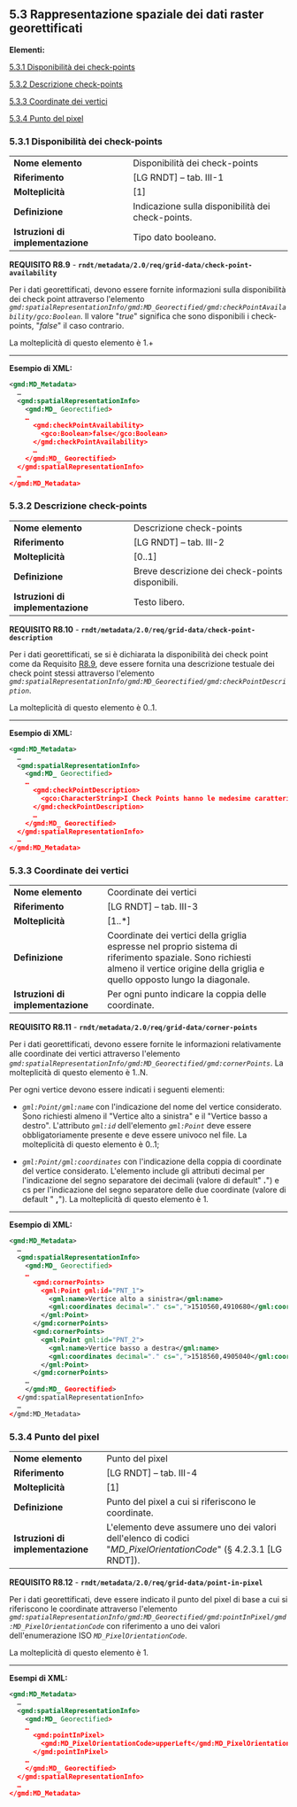 ## 5.3 Rappresentazione spaziale dei dati raster georettificati

**Elementi:**

[5.3.1 Disponibilità dei check-points](#531-disponibilità-dei-check-points)

[5.3.2 Descrizione check-points](#532-descrizione-check-points)

[5.3.3 Coordinate dei vertici](#533-coordinate-dei-vertici)

[5.3.4 Punto del pixel](#534-punto-del-pixel)


### 5.3.1 Disponibilità dei check-points

|  |  |
| --- | --- |
| **Nome elemento** | Disponibilità dei check-points |
| **Riferimento** | [LG RNDT] – tab. III-1 |
| **Molteplicità** | [1] |
| **Definizione** | Indicazione sulla disponibilità dei check-points. |
| **Istruzioni di implementazione** | Tipo dato booleano. |

**REQUISITO R8.9** - **```rndt/metadata/2.0/req/grid-data/check-point-availability```**

Per i dati georettificati, devono essere fornite informazioni sulla disponibilità dei check point attraverso l&#39;elemento _```gmd:spatialRepresentationInfo/gmd:MD_Georectified/gmd:checkPointAvailability/gco:Boolean```_. Il valore &quot;_true_&quot; significa che sono disponibili i check-points, &quot;_false_&quot; il caso contrario.

La molteplicità di questo elemento è 1.+

---

**Esempio di XML:**

```xml
<gmd:MD_Metadata>
  …
  <gmd:spatialRepresentationInfo>
    <gmd:MD_ Georectified>
    …
      <gmd:checkPointAvailability>
        <gco:Boolean>false</gco:Boolean>
      </gmd:checkPointAvailability>
      …
    </gmd:MD_ Georectified>
  </gmd:spatialRepresentationInfo>
  …
</gmd:MD_Metadata>
```

### 5.3.2 Descrizione check-points

|  |  |
| --- | --- |
| **Nome elemento** | Descrizione check-points |
| **Riferimento** | [LG RNDT] – tab. III-2 |
| **Molteplicità** | [0..1] |
| **Definizione** | Breve descrizione dei check-points disponibili. |
| **Istruzioni di implementazione** | Testo libero. |

**REQUISITO R8.10** - **```rndt/metadata/2.0/req/grid-data/check-point-description```**

Per i dati georettificati, se si è dichiarata la disponibilità dei check point come da Requisito [R8.9](#reqR89), deve essere fornita una descrizione testuale dei check point stessi attraverso l&#39;elemento _```gmd:spatialRepresentationInfo/gmd:MD_Georectified/gmd:checkPointDescription```_.

La molteplicità di questo elemento è 0..1.

---

**Esempio di XML:**

```xml
<gmd:MD_Metadata>
  …
  <gmd:spatialRepresentationInfo>
    <gmd:MD_ Georectified>
    …
      <gmd:checkPointDescription>
        <gco:CharacterString>I Check Points hanno le medesime caratteristiche dei GCP relativamente a distribuzione e posizionamento; la loro dislocazione è complementare a quella dei GCP ...</ gco:CharacterString >
      </gmd:checkPointDescription>
      …
    </gmd:MD_ Georectified>
  </gmd:spatialRepresentationInfo>
  …
</gmd:MD_Metadata>
```

### 5.3.3 Coordinate dei vertici

|  |  |
| --- | --- |
| **Nome elemento** | Coordinate dei vertici |
| **Riferimento** | [LG RNDT] – tab. III-3 |
| **Molteplicità** | [1..\*] |
| **Definizione** | Coordinate dei vertici della griglia espresse nel proprio sistema di riferimento spaziale. Sono richiesti almeno il vertice origine della griglia e quello opposto lungo la diagonale. |
| **Istruzioni di implementazione** | Per ogni punto indicare la coppia delle coordinate. |

**REQUISITO R8.11** - **```rndt/metadata/2.0/req/grid-data/corner-points```**

Per i dati georettificati, devono essere fornite le informazioni relativamente alle coordinate dei vertici attraverso l&#39;elemento _```gmd:spatialRepresentationInfo/gmd:MD_Georectified/gmd:cornerPoints```_. La molteplicità di questo elemento è 1..N.

Per ogni vertice devono essere indicati i seguenti elementi:

- _```gml:Point/gml:name```_ con l&#39;indicazione del nome del vertice considerato. Sono richiesti almeno il &quot;Vertice alto a sinistra&quot; e il &quot;Vertice basso a destro&quot;. L&#39;attributo _```gml:id```_ dell&#39;elemento _```gml:Point```_ deve essere obbligatoriamente presente e deve essere univoco nel file. La molteplicità di questo elemento è 0..1;

- _```gml:Point/gml:coordinates```_ con l&#39;indicazione della coppia di coordinate del vertice considerato. L&#39;elemento include gli attributi decimal per l&#39;indicazione del segno separatore dei decimali (valore di default&quot; **.**&quot;) e cs per l&#39;indicazione del segno separatore delle due coordinate (valore di default &quot; **,**&quot;). La molteplicità di questo elemento è 1.

---

**Esempio di XML:**

```xml
<gmd:MD_Metadata>
  …
  <gmd:spatialRepresentationInfo>
    <gmd:MD_ Georectified>
    …
      <gmd:cornerPoints>
        <gml:Point gml:id="PNT_1">
          <gml:name>Vertice alto a sinistra</gml:name>
          <gml:coordinates decimal="." cs=",">1510560,4910680</gml:coordinates>
        </gml:Point>
      </gmd:cornerPoints>
      <gmd:cornerPoints>
        <gml:Point gml:id="PNT_2">
          <gml:name>Vertice basso a destra</gml:name>
          <gml:coordinates decimal="." cs=",">1518560,4905040</gml:coordinates>
        </gml:Point>
      </gmd:cornerPoints>
    …
    </gmd:MD_ Georectified>
  </gmd:spatialRepresentationInfo>
  …
</gmd:MD_Metadata>
```

### 5.3.4 Punto del pixel

|  |  |
| --- | --- |
| **Nome elemento** | Punto del pixel |
| **Riferimento** | [LG RNDT] – tab. III-4 |
| **Molteplicità** | [1] |
| **Definizione** | Punto del pixel a cui si riferiscono le coordinate. |
| **Istruzioni di implementazione** | L&#39;elemento deve assumere uno dei valori dell&#39;elenco di codici &quot;_MD\_PixelOrientationCode_&quot; (§ 4.2.3.1 [LG RNDT]). |

**REQUISITO R8.12** - **```rndt/metadata/2.0/req/grid-data/point-in-pixel```**

Per i dati georettificati, deve essere indicato il punto del pixel di base a cui si riferiscono le coordinate attraverso l&#39;elemento _```gmd:spatialRepresentationInfo/gmd:MD_Georectified/gmd:pointInPixel/gmd:MD_PixelOrientationCode```_ con riferimento a uno dei valori dell&#39;enumerazione ISO _```MD_PixelOrientationCode```_.

La molteplicità di questo elemento è 1.

---

**Esempi di XML:**

```xml
<gmd:MD_Metadata>
  …
  <gmd:spatialRepresentationInfo>
    <gmd:MD_ Georectified>
    …
      <gmd:pointInPixel>
        <gmd:MD_PixelOrientationCode>upperLeft</gmd:MD_PixelOrientationCode>
      </gmd:pointInPixel>
    …
    </gmd:MD_ Georectified>
  </gmd:spatialRepresentationInfo>
  …
</gmd:MD_Metadata>
```
